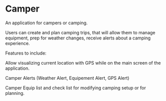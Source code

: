 # Camper
An application for campers or camping.

Users can create and plan camping trips, that will allow them to manage equipment, prep for weather changes, receive alerts about a camping experience.

Features to include:

Allow visualizing current location with GPS while on the main screen of the application.

Camper Alerts (Weather Alert, Equipement Alert, GPS Alert)

Camper Equip list and check list for modifying camping setup or for planning.

